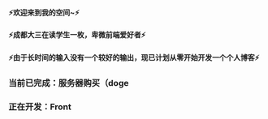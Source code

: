#### ⚡欢迎来到我的空间~⚡
#### ⚡成都大三在读学生一枚，卑微前端爱好者⚡
#### ⚡由于长时间的输入没有一个较好的输出，现已计划从零开始开发一个个人博客⚡
#### 


### 当前已完成：服务器购买（doge
### 正在开发：Front

<!--
**isJimTT/isJimtt** is a ✨ _special_ ✨ repository because its `README.md` (this file) appears on your GitHub profile.

Here are some ideas to get you started:

- 🔭 I’m currently working on ...
- 🌱 I’m currently learning ...
- 👯 I’m looking to collaborate on ...
- 🤔 I’m looking for help with ...
- 💬 Ask me about ...
- 📫 How to reach me: ...
- 😄 Pronouns: ...
- ⚡ Fun fact: ...
-->
